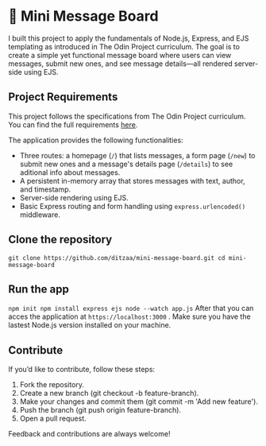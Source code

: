 # 💬 Mini Message Board
I built this project to apply the fundamentals of Node.js, Express, and EJS templating as introduced in The Odin Project curriculum. The goal is to create a simple yet functional message board where users can view messages, submit new ones, and see message details—all rendered server-side using EJS.

## Project Requirements
This project follows the specifications from The Odin Project curriculum. You can find the full requirements [here](https://www.theodinproject.com/lessons/node-path-nodejs-mini-message-board).

The application provides the following functionalities:
- Three routes: a homepage (`/`) that lists messages, a form page (`/new`) to submit new ones and a message's details page (`/details`) to see aditional info about messages.
- A persistent in-memory array that stores messages with text, author, and timestamp.
- Server-side rendering using EJS.
- Basic Express routing and form handling using `express.urlencoded()` middleware.

## Clone the repository
``
git clone https://github.com/ditzaa/mini-message-board.git
cd mini-message-board
``

## Run the app
``
npm init
npm install express ejs
node --watch app.js
``
After that you can acces the application at `` https://localhost:3000 `` .
Make sure you have the lastest Node.js version installed on your machine.

## Contribute
If you’d like to contribute, follow these steps:

1. Fork the repository.
2. Create a new branch (git checkout -b feature-branch).
3. Make your changes and commit them (git commit -m 'Add new feature').
4. Push the branch (git push origin feature-branch).
5. Open a pull request.

Feedback and contributions are always welcome!

